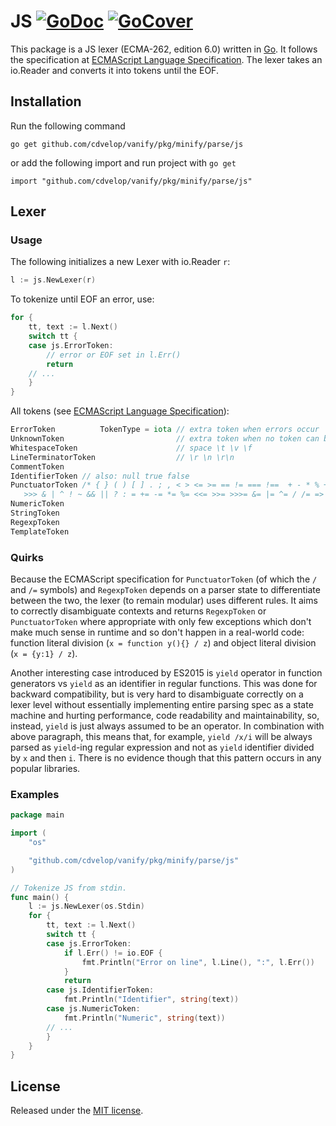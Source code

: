 # JS [![GoDoc](http://godoc.org/github.com/cdvelop/vanify/pkg/minify/parse/js?status.svg)](http://godoc.org/github.com/cdvelop/vanify/pkg/minify/parse/js) [![GoCover](http://gocover.io/_badge/github.com/cdvelop/vanify/pkg/minify/parse/js)](http://gocover.io/github.com/cdvelop/vanify/pkg/minify/parse/js)

This package is a JS lexer (ECMA-262, edition 6.0) written in [Go][1]. It follows the specification at [ECMAScript Language Specification](http://www.ecma-international.org/ecma-262/6.0/). The lexer takes an io.Reader and converts it into tokens until the EOF.

## Installation
Run the following command

	go get github.com/cdvelop/vanify/pkg/minify/parse/js

or add the following import and run project with `go get`

	import "github.com/cdvelop/vanify/pkg/minify/parse/js"

## Lexer
### Usage
The following initializes a new Lexer with io.Reader `r`:
``` go
l := js.NewLexer(r)
```

To tokenize until EOF an error, use:
``` go
for {
	tt, text := l.Next()
	switch tt {
	case js.ErrorToken:
		// error or EOF set in l.Err()
		return
	// ...
	}
}
```

All tokens (see [ECMAScript Language Specification](http://www.ecma-international.org/ecma-262/6.0/)):
``` go
ErrorToken          TokenType = iota // extra token when errors occur
UnknownToken                         // extra token when no token can be matched
WhitespaceToken                      // space \t \v \f
LineTerminatorToken                  // \r \n \r\n
CommentToken
IdentifierToken // also: null true false
PunctuatorToken /* { } ( ) [ ] . ; , < > <= >= == != === !==  + - * % ++ -- << >>
   >>> & | ^ ! ~ && || ? : = += -= *= %= <<= >>= >>>= &= |= ^= / /= => */
NumericToken
StringToken
RegexpToken
TemplateToken
```

### Quirks
Because the ECMAScript specification for `PunctuatorToken` (of which the `/` and `/=` symbols) and `RegexpToken` depends on a parser state to differentiate between the two, the lexer (to remain modular) uses different rules. It aims to correctly disambiguate contexts and returns `RegexpToken` or `PunctuatorToken` where appropriate with only few exceptions which don't make much sense in runtime and so don't happen in a real-world code: function literal division (`x = function y(){} / z`) and object literal division (`x = {y:1} / z`).

Another interesting case introduced by ES2015 is `yield` operator in function generators vs `yield` as an identifier in regular functions. This was done for backward compatibility, but is very hard to disambiguate correctly on a lexer level without essentially implementing entire parsing spec as a state machine and hurting performance, code readability and maintainability, so, instead, `yield` is just always assumed to be an operator. In combination with above paragraph, this means that, for example, `yield /x/i` will be always parsed as `yield`-ing regular expression and not as `yield` identifier divided by `x` and then `i`. There is no evidence though that this pattern occurs in any popular libraries.

### Examples
``` go
package main

import (
	"os"

	"github.com/cdvelop/vanify/pkg/minify/parse/js"
)

// Tokenize JS from stdin.
func main() {
	l := js.NewLexer(os.Stdin)
	for {
		tt, text := l.Next()
		switch tt {
		case js.ErrorToken:
			if l.Err() != io.EOF {
				fmt.Println("Error on line", l.Line(), ":", l.Err())
			}
			return
		case js.IdentifierToken:
			fmt.Println("Identifier", string(text))
		case js.NumericToken:
			fmt.Println("Numeric", string(text))
		// ...
		}
	}
}
```

## License
Released under the [MIT license](https://github.com/cdvelop/vanify/pkg/minify/parse/blob/master/LICENSE.md).

[1]: http://golang.org/ "Go Language"
